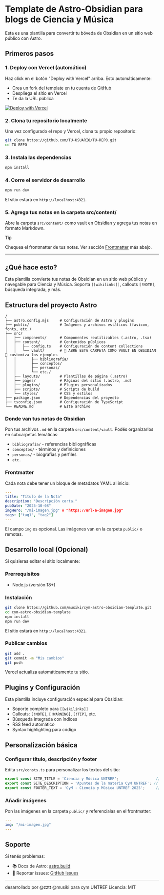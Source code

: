 # Template de Astro-Obsidian para blogs de Ciencia y Música 

Esta es una plantilla para convertir tu bóveda de Obsidian en un sitio web público con Astro. 



## Primeros pasos

### 1. Deploy con Vercel (automático)

Haz click en el botón "Deploy with Vercel" arriba. Esto automáticamente:
- Crea un fork del template en tu cuenta de GitHub
- Despliega el sitio en Vercel
- Te da la URL pública

[![Deploy with Vercel](https://vercel.com/button)](https://vercel.com/new/clone?repository-url=https://github.com/musiki/cym-astro-obsidian-template)

### 2. Clona tu repositorio localmente

Una vez configurado el repo y Vercel, clona tu propio repositorio:

```bash
git clone https://github.com/TU-USUARIO/TU-REPO.git
cd TU-REPO
```

### 3. Instala las dependencias

```bash
npm install
```

### 4. Corre el servidor de desarrollo

```bash
npm run dev
```

El sitio estará en `http://localhost:4321`.

### 5. Agrega tus notas en la carpeta src/content/

Abre la carpeta `src/content/` como vault en Obsidian y agrega tus notas en formato Markdown.

> [!TIP]
> Chequea el frontmatter de tus notas. Ver sección [Frontmatter](#Frontmatter) más abajo.

---

## ¿Qué hace esto?

Esta plantilla convierte tus notas de Obsidian en un sitio web público y navegable para Ciencia y Música. Soporta `[[wikilinks]]`, callouts `[!NOTE]`, búsqueda integrada, y más.

## Estructura del proyecto Astro

```
/
├── astro.config.mjs     # Configuración de Astro y plugins
├── public/              # Imágenes y archivos estáticos (favicon, fonts, etc.)
├── src/
│   ├── components/      # Componentes reutilizables (.astro, .tsx)
│   ├── content/         # Contenidos públicos
│   │   ├── config.ts    # Configuración de content collections
│   │   └── vault/       # 🦎 ABRE ESTA CARPETA COMO VAULT EN OBSIDIAN 🦖 customiza los ejemplos
│   │       ├── bibliografía/
│   │       ├── conceptos/
│   │       ├── personas/
│   │       └── etc./
│   ├── layouts/         # Plantillas de página (.astro)
│   ├── pages/           # Páginas del sitio (.astro, .md)
│   ├── plugins/         # Plugins personalizados
│   ├── scripts/         # Scripts de build
│   └── styles/          # CSS y estilos
├── package.json         # Dependencias del proyecto
├── tsconfig.json        # Configuración de TypeScript
└── README.md            # Este archivo
```

### Donde van tus notas de Obsidian

Pon tus archivos `.md` en la carpeta `src/content/vault`. Podés organizarlos en subcarpetas temáticas:
- `bibliografía/` - referencias bibliográficas
- `conceptos/` - términos y definiciones
- `personas/` - biografías y perfiles
- `etc.`

### Frontmatter

Cada nota debe tener un bloque de metadatos YAML al inicio:

```yaml
---
title: "Título de la Nota"
description: "Descripción corta."
pubDate: "2025-10-08"
imgHero: "/mi-imagen.jpg" o "https://url-a-imagen.jpg"
tags: ["tag1", "tag2"]
---
```

El campo `img` es opcional. Las imágenes van en la carpeta `public/` o remotas.

## Desarrollo local (Opcional)

Si quisieras editar el sitio localmente:

### Prerrequisitos

- Node.js (versión 18+)

### Instalación

```bash
git clone https://github.com/musiki/cym-astro-obsidian-template.git
cd cym-astro-obsidian-template
npm install
npm run dev
```

El sitio estará en `http://localhost:4321`.

### Publicar cambios

```bash
git add .
git commit -m "Mis cambios"
git push
```

Vercel actualiza automáticamente tu sitio.

## Plugins y Configuración

Esta plantilla incluye configuración especial para Obsidian:

- Soporte completo para `[[wikilinks]]`
- Callouts: `[!NOTE]`, `[!WARNING]`, `[!TIP]`, etc.
- Búsqueda integrada con índices
- RSS feed automático
- Syntax highlighting para código

## Personalización básica

### Configurar título, descripción y footer

Edita `src/consts.ts` para personalizar los textos del sitio:

```typescript
export const SITE_TITLE = 'Ciencia y Música UNTREF';                 // Título que aparece en la pestaña del navegador
export const SITE_DESCRIPTION = 'Apuntes de la materia CyM UNTREF'; // Descripción del sitio para SEO
export const FOOTER_TEXT = 'CyM - Ciencia y Música UNTREF 2025';     // Texto que aparece en el footer
```

### Añadir imágenes

Pon las imágenes en la carpeta `public/` y referencialas en el frontmatter:

```yaml
---
img: "/mi-imagen.jpg"
---
```

## Soporte

Si tenés problemas:
- 📚 Docs de Astro: [astro.build](https://astro.build)
- 💬 Reportar issues: [GitHub Issues](https://github.com/musiki/cym-astro-obsidian-template/issues)

---
desarrollado por @zztt @musiki para cym UNTREF
Licencia: MIT
